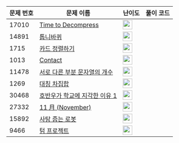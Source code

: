 | 문제 번호 | 문제 이름 | 난이도 | 풀이 코드 |
| --- | --- | --- | --- |
| 17010 | [Time to Decompress](https://www.acmicpc.net/problem/17010) | <img height="25px" width="25px=" src="https://static.solved.ac/tier_small/2.svg"/> |  |
| 14891 | [톱니바퀴](https://www.acmicpc.net/problem/14891) | <img height="25px" width="25px=" src="https://static.solved.ac/tier_small/11.svg"/> |  |
| 1715 | [카드 정렬하기](https://www.acmicpc.net/problem/1715) | <img height="25px" width="25px=" src="https://static.solved.ac/tier_small/12.svg"/> |  |
| 1013 | [Contact](https://www.acmicpc.net/problem/1013) | <img height="25px" width="25px=" src="https://static.solved.ac/tier_small/11.svg"/> |  |
| 11478 | [서로 다른 부분 문자열의 개수](https://www.acmicpc.net/problem/11478) | <img height="25px" width="25px=" src="https://static.solved.ac/tier_small/8.svg"/> |  |
| 1269 | [대칭 차집합](https://www.acmicpc.net/problem/1269) | <img height="25px" width="25px=" src="https://static.solved.ac/tier_small/7.svg"/> |  |
| 30468 | [호반우가 학교에 지각한 이유 1](https://www.acmicpc.net/problem/30468) | <img height="25px" width="25px=" src="https://static.solved.ac/tier_small/2.svg"/> |  |
| 27332 | [11 月 (November)](https://www.acmicpc.net/problem/27332) | <img height="25px" width="25px=" src="https://static.solved.ac/tier_small/2.svg"/> |  |
| 15892 | [사탕 줍는 로봇](https://www.acmicpc.net/problem/15892) | <img height="25px" width="25px=" src="https://static.solved.ac/tier_small/17.svg"/> |  |
| 9466 | [텀 프로젝트](https://www.acmicpc.net/problem/9466) | <img height="25px" width="25px=" src="https://static.solved.ac/tier_small/13.svg"/> |  |
